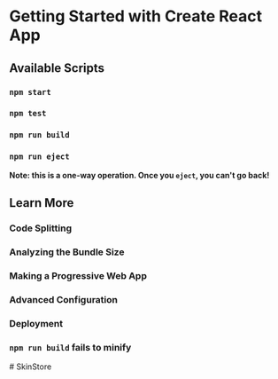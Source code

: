 # Getting Started with Create React App



## Available Scripts



### `npm start`



### `npm test`



### `npm run build`




### `npm run eject`

**Note: this is a one-way operation. Once you `eject`, you can't go back!**



## Learn More



### Code Splitting



### Analyzing the Bundle Size



### Making a Progressive Web App


### Advanced Configuration


### Deployment



### `npm run build` fails to minify


 <!-- // {
    //     "id": 2,
    //     "title": "Sunday Riley Morning Buzz Vitamin C Brightening Trio Skincare Set",
    //     "image": "https://static.thcdn.com/images/small/webp//productimg/480/480/13920999-1114993397470335.jpg",
    //     "price": 98,
    //     "description": "Do you love our best-selling serums? Wake up your hair with the Grow Gorgeous Hair Density Serum duo. Caffeine-enriched formulas leave hair fuller, thicker and healthy looking.Achieve visibly thicker, healthier looking locks in as little as 4 weeks* with this densifying serum.*Based on two independent user trials."  
    // },
    // {
    //     "id": 3,
    //     "title": "TriPollar STOP X Device - Rose Gold",
    //     "image": "https://static.thcdn.com/images/small/webp//productimg/480/480/12358556-1974888087906815.jpg",
    //     "price": 199,
    //     "description": "Do you love our best-selling serums? Wake up your hair with the Grow Gorgeous Hair Density Serum duo. Caffeine-enriched formulas leave hair fuller, thicker and healthy looking.Achieve visibly thicker, healthier looking locks in as little as 4 weeks* with this densifying serum.*Based on two independent user trials."  
    // },
    // {
    //     "id": 4,
    //     "title": "Epionce Luminous Eye Serum 0.53ml",
    //     "image": "https://static.thcdn.com/images/small/webp//productimg/480/480/13524404-5734930150395321.jpg",
    //     "price": 67,
    //     "description": "Do you love our best-selling serums? Wake up your hair with the Grow Gorgeous Hair Density Serum duo. Caffeine-enriched formulas leave hair fuller, thicker and healthy looking.Achieve visibly thicker, healthier looking locks in as little as 4 weeks* with this densifying serum.*Based on two independent user trials."  
    // } --># SkinStore
